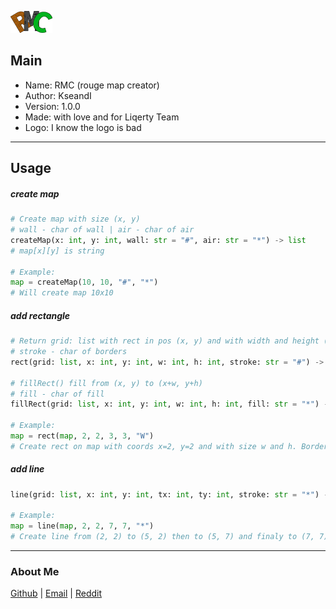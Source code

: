![logo](assets/logoMicro.png)

## Main

 * Name: RMC (rouge map creator)
 * Author: KseandI
 * Version: 1.0.0
 * Made: with love and for Liqerty Team
 * Logo: I know the logo is bad

---

## Usage

##### create map

```python
# Create map with size (x, y)
# wall - char of wall | air - char of air
createMap(x: int, y: int, wall: str = "#", air: str = "*") -> list
# map[x][y] is string

# Example:
map = createMap(10, 10, "#", "*")
# Will create map 10x10
```

##### add rectangle

```Python
# Return grid: list with rect in pos (x, y) and with width and height (w, h)
# stroke - char of borders
rect(grid: list, x: int, y: int, w: int, h: int, stroke: str = "#") -> list

# fillRect() fill from (x, y) to (x+w, y+h)
# fill - char of fill
fillRect(grid: list, x: int, y: int, w: int, h: int, fill: str = "*") -> list

# Example:
map = rect(map, 2, 2, 3, 3, "W")
# Create rect on map with coords x=2, y=2 and with size w and h. Borders will be "W"
```

##### add line

```Python
line(grid: list, x: int, y: int, tx: int, ty: int, stroke: str = "*") -> list

# Example:
map = line(map, 2, 2, 7, 7, "*")
# Create line from (2, 2) to (5, 2) then to (5, 7) and finaly to (7, 7)
```

---

### About Me

[Github](https://github.com/KseandI) | [Email](KseandI@gmail.com) | [Reddit](https://www.reddit.com/user/KseandI)
